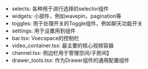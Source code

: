 - selects: 各种用于进行选择的selector组件
- widgets: 小部件，例如wavepin，pagination等
- toggles: 用于处理开关的Toggle组件，例如聊天功能开关
- settings: 用于设置用到组件
- bar.tsx: Voecspace的控制栏
- video_container.tsx: 最主要的核心视频容器
- channel.tsx: 侧边栏用于管理空间/子房间】
- drawer_tools.tsx: 作为Drawer组件的通用配置组件